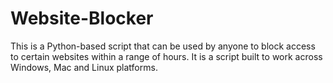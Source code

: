 # Website-Blocker
This is a Python-based script that can be used by anyone to block access to certain websites within a range of hours. It is a script built to work across Windows, Mac and Linux platforms.
